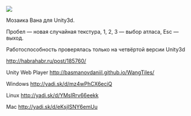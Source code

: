 ![](http://habrastorage.org/storage2/fdf/664/949/fdf66494923365fac26842e354b0d547.jpg)

Мозаика Вана для Unity3d.

Пробел — новая случайная текстура, 1, 2, 3 — выбор атласа, Esc — выход.

Работоспособность проверялась только на четвёртой версии Unity3d

http://habrahabr.ru/post/185760/

Unity Web Player http://basmanovdaniil.github.io/WangTiles/

Windows http://yadi.sk/d/mz4wPhCX6eciQ

Linux http://yadi.sk/d/YMsIRrv66eekk

Mac http://yadi.sk/d/eKsjISNY6emUu
